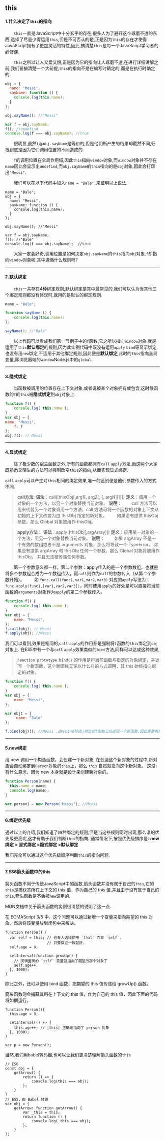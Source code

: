 ## this

#### 1.什么决定了`this`的指向

　　`this`一直是JavaScript中十分玄乎的存在,很多人为了避开这个琢磨不透的东西,选择了尽量少得运用`this`,但是不可否认的是,正是因为`this`的存在才使得JavaScript拥有了更加灵活的特性,因此,搞清楚`this`是每一个JavaScript学习者的必修课.

　　`this`之所以让人又爱又恨,正是因为它的指向让人琢磨不透,在进行详细讲解之前,我们要搞清楚一个大前提,`this`的指向不是在编写时确定的,而是在执行时确定的.

```javascript
obj = {
  name: "Messi",
  sayName: function () {
    console.log(this.name);
  }
};

obj.sayName(); //"Messi"

var f = obj.sayName;
f(); //undefind
console.log(f === obj.sayName); //true
```

　　很明显,虽然`f`与`obj.sayName`是等价的,但是他们所产生的结果却截然不同,归根到底是因为它们调用位置的不同造成的.

　　`f`的调用位置在全局作用域,因此`this`指向`window`对象,而`window`对象并不存在`name`因此会显示出`undefind`,而`obj.sayName`的`this`指向的是`obj`对象,因此会打印出`"Messi"`.

　　我们可以在以下代码中加入`name = "Bale";`来证明以上说法.

```
name = "Bale";
obj = {
  name: "Messi",
  sayName: function () {
    console.log(this.name);
  }
};

obj.sayName(); //"Messi"

var f = obj.sayName;
f(); //"Bale"
console.log(f === obj.sayName);  //true
```

　　大家一定会好奇,调用位置是如何决定`obj.sayName`的`this`指向`obj`对象,`f`却指向`window`对象呢,其中遵循什么规则吗?

------

#### 2.默认绑定

　　`this`一共存在4种绑定规则,默认绑定是其中最常见的,我们可以认为当其他三个绑定规则都没有体现时,就用的是默认的绑定规则.

```javascript
name = "Bale";

function sayName () {
    console.log(this.name);
};

sayName(); //"Bale"
```

　　以上代码可以看成我们第一节例子中的`f`函数,它之所以指向`window`对象,就是运用了`this`**默认绑定**的规则,因为此实例代码中既没有运用`apply` `bind`等显示绑定,也没有用`new`绑定,不适用于其他绑定规则,因此便是**默认绑定**,此时的`this`指向全局变量,即浏览器端的`window`Node.js中的`global`.

------

#### 3.隐式绑定

　　当函数被调用的位置存在上下文对象,或者说被某个对象拥有或包含,这时候函数的`f`的`this`被**隐式绑定**到`obj`对象上.

```javascript
function f() {
	console.log( this.name );
}
var obj = {
name: "Messi",
	f: f
};
obj.f(); // Messi
```

------

#### 4.显式绑定

　　除了极少数的宿主函数之外,所有的函数都拥有`call` `apply`方法,而这两个大家既熟悉又陌生的方法可以强制改变`this`的指向,从而实现显式绑定.

`call` `apply`可以产生对`this`相同的绑定效果,唯一的区别便是他们参数传入的方式不同.

> **call方法**:
> **语法**：call([thisObj[,arg1[, arg2[, [,.argN]]]]])
> **定义**：调用一个对象的一个方法，以另一个对象替换当前对象。
> **说明**：
> 　　call 方法可以用来代替另一个对象调用一个方法。call 方法可将一个函数的对象上下文从初始的上下文改变为由 thisObj 指定的新对象。 　　如果没有提供 thisObj 参数，那么 Global 对象被用作 thisObj。

> **apply方法**：
> **语法**：apply([thisObj[,argArray]])
> **定义**：应用某一对象的一个方法，用另一个对象替换当前对象。
> **说明**： 　　如果 argArray 不是一个有效的数组或者不是 arguments 对象，那么将导致一个 TypeError。
> 如果没有提供 argArray 和 thisObj 任何一个参数，那么 Global 对象将被用作 thisObj， 并且无法被传递任何参数。

　　第一个参数意义都一样。第二个参数：apply传入的是一个参数数组，也就是将多个参数组合成为一个数组传入，而`call`则作为`call`的参数传入（从第二个参数开始）。
　　如 `func.call(func1,var1,var2,var3)` 对应的`apply`写法为：`func.apply(func1,[var1,var2,var3])`，同时使用`apply`的好处是可以直接将当前函数的`arguments`对象作为`apply`的第二个参数传入。 　

```javascript
function f() {
	console.log( this.name );
}
var obj = {
	name: "Messi",
};
f.call(obj); // Messi
f.apply(obj); //Messi
```

我们可以看到,效果是相同的,`call` `apply`的作用都是强制将`f`函数的`this`绑定到`obj`对象上. 在ES5中有一个与`call` `apply`效果类似的`bind`方法,同样可以达成这种效果,

> **`Function.prototype.bind()`** 的作用是将当前函数与指定的对象绑定，并返回一个新函数，这个新函数无论以什么样的方式调用，其 this 始终指向绑定的对象。

```javascript
function f() {
    console.log( this.name );
}
var obj = {
    name: "Messi",
};

var obj1 = {
     name: "Bale"
};

f.bind(obj)(); //Messi ,由于bind将obj绑定到f函数上后返回一个新函数,因此需要再在后面加上括号进行执行,这是bind与apply和call的区别
```

------

#### 5.new绑定

用 new 调用一个构造函数，会创建一个新对象, 在创造这个新对象的过程中,新对象会自动绑定到`Person`对象的`this`上，那么 `this` 自然就指向这个新对象。 这没有什么悬念，因为 new 本身就是设计来创建新对象的。

```javascript
function Person(name) {
  this.name = name;
  console.log(name);
}

var person1 = new Person('Messi'); //Messi
```

------

#### 6.绑定优先级

通过以上的介绍,我们知道了四种绑定的规则,但是当这些规则同时出现,那么谁的优先级更高呢,这才有助于我们判断`this`的指向. 通常情况下,按照优先级排序是: **new绑定 > 显式绑定 >隐式绑定 >默认绑定**

我们完全可以通过这个优先级顺序判断`this`的指向问题.

------

#### 7.ES6箭头函数中的this

箭头函数不同于传统JavaScript中的函数,箭头函数并没有属于自己的`this`,它的`this`是捕获其所在上下文的 this 值，作为自己的 this 值,并且由于没有属于自己的`this`,箭头函数是不会被`new`调用的.

MDN文档中关于箭头函数的实例很清楚的说明了这一点.

在 ECMAScript 3/5 中，这个问题可以通过新增一个变量来指向期望的 this 对象，然后将该变量放到闭包中来解决。

```
function Person() {
  var self = this; // 也有人选择使用 `that` 而非 `self`. 
                   // 只要保证一致就好.
  self.age = 0;

  setInterval(function growUp() {
    // 回调里面的 `self` 变量就指向了期望的那个对象了
    self.age++;
  }, 1000);
}
```

除此之外，还可以使用 bind 函数，把期望的 this 值传递给 growUp() 函数。

箭头函数则会捕获其所在上下文的 this 值，作为自己的 this 值，因此下面的代码将如期运行。

```
function Person(){
  this.age = 0;

  setInterval(() => {
    this.age++; // |this| 正确地指向了 person 对象
  }, 1000);
}

var p = new Person();
```

当然,我们用babel转码器,也可以让我们更清楚理解箭头函数的`this`

```
// ES6
const obj = {
    getArrow() {
        return () => {
            console.log(this === obj);
        };
    }
} 
// ES5，由 Babel 转译
var obj = {
    getArrow: function getArrow() {
        var _this = this;
        return function () {
            console.log(_this === obj);
        };
    }
};
```